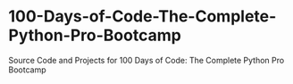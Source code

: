 # 100-Days-of-Code-The-Complete-Python-Pro-Bootcamp
Source Code and Projects for 100 Days of Code: The Complete Python Pro Bootcamp

